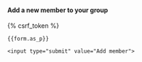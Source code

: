 
<h4>Add a new member to your group</h4>
<form method="POST" autocomplete="off">
    {% csrf_token %}

    {{form.as_p}}

    <input type="submit" value="Add member">
</form>

